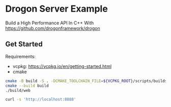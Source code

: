 # Drogon Server Example
Build a High Performance API In C++ With https://github.com/drogonframework/drogon

## Get Started
Requirements:
- vcpkg: https://vcpkg.io/en/getting-started.html
- cmake

```bash
cmake -B build -S . -DCMAKE_TOOLCHAIN_FILE=${VCPKG_ROOT}/scripts/buildsystems/vcpkg.cmake -DCMAKE_EXPORT_COMPILE_COMMANDS=1
cmake --build build
./build/web

curl -s 'http://localhost:8888'
```
